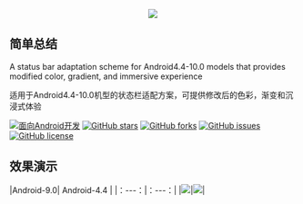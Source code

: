 <p align="center"><img src="https://github.com/Ye-Miao/StatusBarUtil/blob/master/img/logo.png"/></p>

## 简单总结
A status bar adaptation scheme for Android4.4-10.0 models that provides modified color, gradient, and immersive experience

适用于Android4.4-10.0机型的状态栏适配方案，可提供修改后的色彩，渐变和沉浸式体验

[![面向Android开发](https://img.shields.io/badge/%E9%9D%A2%E5%90%91-Android%E5%BC%80%E5%8F%91-%232CC159.svg)]()
[![GitHub stars](https://img.shields.io/github/stars/Ye-Miao/StatusBarUtil.svg)]()
[![GitHub forks](https://img.shields.io/github/forks/Ye-Miao/StatusBarUtil.svg)]()
[![GitHub issues](https://img.shields.io/github/issues/Ye-Miao/StatusBarUtil.svg)]()
[![GitHub license](https://img.shields.io/github/license/Ye-Miao/StatusBarUtil.svg)]()

## 效果演示  
|Android-9.0| Android-4.4 |
|：---：|：---：|
|![](/img/android9.0.gif)|![](/img/android4.4.gif)|
